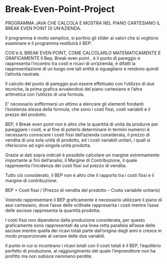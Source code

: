 # Break-Even-Point-Project
PROGRAMMA JAVA CHE CALCOLA E MOSTRA NEL PIANO CARTESIANO IL BREAK EVEN POINT DI UN'AZIENDA.

Il programma è molto semplice, si portino gli slider ai valori che si vogliono esaminare e il programma restituirà il BEP.

COS'è IL BREAK EVEN POINT, COME CALCOLARLO MATEMATICAMENTE E GRAFICAMENTE
Il Bep, Break even point , è il punto di pareggio e rappresenta l’incontro tra costi e ricavi di un’azienda, è difatti la rappresentazione di un luogo ove tali entità si eguagliano e rendono quindi l’attività neutrale.

Il calcolo del punto di pareggio può essere effettuato con l’utilizzo di due tecniche, la prima grafica avvalendosi del piano cartesiano e l’altra aritmetica con l’utilizzo di una formula.

E' necessario soffermarsi un attimo a elencare gli elementi fondanti l’esistenza stessa della formula, che sono i costi fissi, costi variabili e il prezzo del prodotto.

BEP, il Break even point non è altro che la quantità di unità da produrre per pareggiare i costi, e al fine di poterlo determinare in termini numerici è necessario conoscere i costi fissi dell’azienda considerata, il prezzo di vendita di una sola unità di prodotto, ed i costi variabili unitari, i quali si riferiscono ad ogni singola unità prodotta.

Grazie ai dati sopra indicati è possibile calcolare un margine estremamente importante ai fini dell’analisi, il Margine di Contribuzione, il quale rappresenta l’incidenza dei costi fissi sul prezzo di vendita.

Tutto ciò considerato, il BEP non è altro che il rapporto tra i costi fissi e il margine di contribuzione.

BEP = Costi fissi / (Prezzo di vendita del prodotto – Costo variabile unitario)

Volendo rappresentare il BEP graficamente è necessario utilizzare il piano di assi cartesiano, dove l’asse delle ordinate rappresenta i costi mentre l’asse delle ascisse rappresenta la quantità prodotta.

I costi fissi non dipendono dalla produzione considerata, per questo graficamente sono rappresentati da una linea retta parallela all’asse delle ascisse mentre quella dei ricavi totali parte dall’origine degli anni e cresce in modo proporzionale al variare delle due variabili.

Il punto in cui si incontrano i ricavi totali con il costi totali è il BEP, l’equilibrio perfetto di produzione, al raggiungimento del quale l’imprenditore non ha profitto ma non subisce nemmeno perdite.
